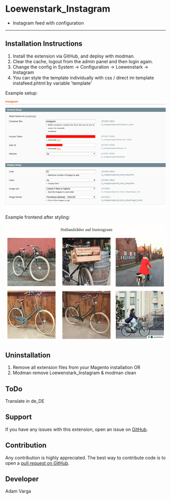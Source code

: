 Loewenstark_Instagram
=====================
- Instagram feed with configuration
-------------------------------

Installation Instructions
-------------------------
1. Install the extension via GitHub, and deploy with modman.
2. Clear the cache, logout from the admin panel and then login again.
3. Change the config in System -> Configuration -> Loewenstark -> Instagram
4. You can style the template individually with css / direct im template instafeed.phtml by variable 'template'

Example setup:

![alt text](https://github.com/adamvarga/Loewenstark_Instagram/blob/master/setup_instagram.png)

Example frontend after styling:

![alt text](https://github.com/adamvarga/Loewenstark_Instagram/blob/master/instagram_frontend.png)

Uninstallation
--------------
1. Remove all extension files from your Magento installation OR
2. Modman remove Loewenstark_Instagram & modman clean

ToDo
-------
Translate in de_DE

Support
-------
If you have any issues with this extension, open an issue on [GitHub](https://github.com/adamvarga).

Contribution
------------
Any contribution is highly appreciated. The best way to contribute code is to open a [pull request on GitHub](https://help.github.com/articles/using-pull-requests).

Developer
---------
Adam Varga
